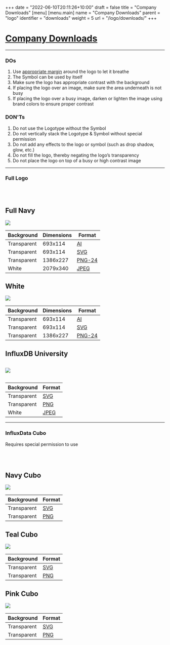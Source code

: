 +++
date = "2022-06-10T20:11:26+10:00"
draft = false
title = "Company Downloads"
[menu]
  [menu.main]
    name = "Company Downloads"
    parent = "logo"
    identifier = "downloads"
    weight = 5
    url = "/logo/downloads/"
+++

<div class="row text-left">
    <div class="col-xs-12">
      <div class="page-header">
        <a class="page-header--anchor" id="title"></a>
        <a href="#title">
          <h1>Company Downloads</h1>
        </a>
      </div>
    </div>
    <div class="col-xs-12">
      <hr class="dark" />
    </div>
    <div class="col-sm-6">
      <h3>DOs</h3>
      <ol>
        <li>Use <a href='{{< relref "logo/usage.md" >}}'>appropriate margin</a> around the logo to let it breathe</li>
        <li>The Symbol can be used by itself</li>
        <li>Make sure the logo has appropriate contrast with the background</li>
        <li>If placing the logo over an image, make sure the area underneath is not busy</li>
        <li>If placing the logo over a busy image, darken or lighten the image using brand colors to ensure proper contrast</li>
      </ol>
    </div>
    <div class="col-sm-6">
      <h3>DON'Ts</h3>
      <ol>
        <li>Do not use the Logotype without the Symbol</li>
        <li>Do not vertically stack the Logotype & Symbol without special permission</li>
        <li>Do not add any effects to the logo or symbol (such as drop shadow, glow, etc.)</li>
        <li>Do not fill the logo, thereby negating the logo’s transparency</li>
        <li>Do not place the logo on top of a busy or high contrast image</li>
      </ol>
    </div>
    <div class="col-xs-12">
      <hr class="dark" />
    </div>
  </div>
  <div class="row longform">
    <div class="col-xs-12">
      <h3>Full Logo</h3>
      <br/>
      <br/>
    </div>
    <div class="col-md-4">
      <div class="panel panel-default">
        <div class="panel-heading">
          <h2 class="panel-title">Full Navy</h2>
        </div>
        <div class="panel-body">
          <img src="/img/downloads/influxdata-logo--full--castle.svg" class="downloads--thumb" />
        </div>
        <table class="table v-center">
          <thead>
            <tr>
              <th>Background</th>
              <th>Dimensions</th>
              <th>Format</th>
            </tr>
          </thead>
          <tbody>
            <tr>
              <td><span class="downloads--swatch transparent"></span> Transparent</td>
              <td>693x114</td>
              <td><a href="/img/downloads/influxdata_full.ai" target="blank">AI</a></td>
            </tr>
            <tr>
              <td><span class="downloads--swatch transparent"></span> Transparent</td>
              <td>693x114</td>
              <td><a href="/img/downloads/influxdata-logo--full--castle.svg" target="blank">SVG</a></td>
            </tr>
            <tr>
              <td><span class="downloads--swatch transparent"></span> Transparent</td>
              <td>1386x227</td>
              <td><a href="/img/downloads/influxdata-logo--full--castle-alpha.png" target="blank">PNG-24</a></td>
            </tr>
            <tr>
              <td><span class="downloads--swatch white"></span> White</td>
              <td>2079x340</td>
              <td><a href="/img/downloads/influxdata-logo--full--castle.jpg" target="blank">JPEG</a></td>
            </tr>
          </tbody>
        </table>
      </div>
    </div>
    <div class="col-md-4">
      <div class="panel panel-default">
        <div class="panel-heading">
          <h2 class="panel-title">White</h2>
        </div>
        <div class="panel-body dark-bg">
          <img src="/img/downloads/influxdata-logo--full--white.svg" class="downloads--thumb" />
        </div>
        <table class="table v-center">
          <thead>
            <tr>
              <th>Background</th>
              <th>Dimensions</th>
              <th>Format</th>
            </tr>
          </thead>
          <tbody>
            <tr>
              <td><span class="downloads--swatch transparent"></span> Transparent</td>
              <td>693x114</td>
              <td><a href="/img/downloads/influxdata_full.ai" target="blank">AI</a></td>
            </tr>
            <tr>
              <td><span class="downloads--swatch transparent"></span> Transparent</td>
              <td>693x114</td>
              <td><a href="/img/downloads/influxdata-logo--full--white.svg" target="blank">SVG</a></td>
            </tr>
            <tr>
              <td><span class="downloads--swatch transparent"></span> Transparent</td>
              <td>1386x227</td>
              <td><a href="/img/downloads/influxdata-logo--full--white-alpha.png" target="blank">PNG-24</a></td>
            </tr>
          </tbody>
        </table>
      </div>
    </div>
    
   <div class="col-md-4">
      <div class="panel panel-default">
        <div class="panel-heading">
          <h2 class="panel-title">InfluxDB University</h2>
        </div>
        <div class="panel-body-old" style="padding: 15px 0px;">
          <img src="/img/downloads/influxdbu.svg" class="downloads--thumb brand-logo"/>
        </div>
               <table class="table v-center">
          <thead>
            <tr>
              <th>Background</th>
              <th>Format</th>
            </tr>
          </thead>
          <tbody>
            <tr>
              <td><span class="downloads--swatch transparent"></span> Transparent</td>
              <td><a href="/img/downloads/influxdbu.svg" target="blank">SVG</a></td>
            </tr>
            <tr>
              <td><span class="downloads--swatch transparent"></span> Transparent</td>
              <td><a href="/img/downloads/influxdbu.png" target="blank">PNG</a></td>
            </tr>
            <tr>
              <td><span class="downloads--swatch white"></span> White</td>
              <td><a href="/img/downloads/influxdbu.jpg" target="blank">JPEG</a></td>
            </tr>
          </tbody>
        </table>
      </div>
    </div>

  </div>

  <div class="row longform is-hidden-old">
    <div class="col-xs-12">
      <hr class="dark" />
    </div>
  </div>
  
  <div class="row longform is-hidden-old">
    <div class="col-xs-12">
      <h3>InfluxData Cubo</h3>
      <p class="is-hidden">Requires special permission to use</p>
      <br/>
      <br/>
    </div>
    <div class="col-md-4">
      <div class="panel panel-default">
        <div class="panel-heading">
          <h2 class="panel-title">Navy Cubo</h2>
        </div>
        <div class="panel-body">
          <img src="/img/downloads/cubo-navy.png" class="downloads--thumb cubo" />
        </div>
        <table class="table v-center">
          <thead>
            <tr>
              <th>Background</th>
              <th>Format</th>
            </tr>
          </thead>
          <tbody>
            <tr>
              <td><span class="downloads--swatch transparent"></span> Transparent</td>
              <td><a href="/img/downloads/cubo-navy.svg" target="blank">SVG</a></td>
            </tr>
            <tr>
              <td><span class="downloads--swatch transparent"></span> Transparent</td>
              <td><a href="/img/downloads/cubo-navy.png" target="blank">PNG</a></td>
            </tr>
          </tbody>
        </table>
      </div>
    </div>
    <div class="col-md-4">
      <div class="panel panel-default">
        <div class="panel-heading">
          <h2 class="panel-title">Teal Cubo</h2>
        </div>
        <div class="panel-body">
          <img src="/img/downloads/cubo-teal.png" class="downloads--thumb cubo" />
        </div>
        <table class="table v-center">
          <thead>
            <tr>
              <th>Background</th>
              <th>Format</th>
            </tr>
          </thead>
          <tbody>
            <tr>
              <td><span class="downloads--swatch transparent"></span> Transparent</td>
              <td><a href="/img/downloads/cubo-teal.svg" target="blank">SVG</a></td>
            </tr>
            <tr>
              <td><span class="downloads--swatch transparent"></span> Transparent</td>
              <td><a href="/img/downloads/cubo-teal.png" target="blank">PNG</a></td>
            </tr>
          </tbody>
        </table>
      </div>
    </div>
    <div class="col-md-4">
      <div class="panel panel-default">
        <div class="panel-heading">
          <h2 class="panel-title">Pink Cubo</h2>
        </div>
        <div class="panel-body dark-bg-old">
          <img src="/img/downloads/cubo-pink.png" class="downloads--thumb cubo" />
        </div>
        <table class="table v-center">
          <thead>
            <tr>
              <th>Background</th>
              <th>Format</th>
            </tr>
          </thead>
          <tbody>
            <tr>
              <td><span class="downloads--swatch transparent"></span> Transparent</td>
              <td><a href="/img/downloads/cubo-pink.svg" target="blank">SVG</a></td>
            </tr>
            <tr>
              <td><span class="downloads--swatch transparent"></span> Transparent</td>
              <td><a href="/img/downloads/cubo-pink.png" target="blank">PNG</a></td>
            </tr>
          </tbody>
        </table>
      </div>
    </div>
   </div> 